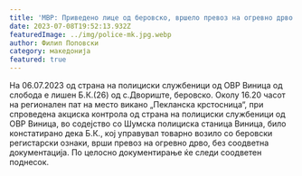 ```yaml
---
title: 'МВР: Приведено лице од беровско, вршело превоз на огревно дрво без соодветна документација - 07 ЈУЛИ 2023'
date: 2023-07-08T19:52:13.932Z
featuredImage: ../img/police-mk.jpg.webp
author: Филип Поповски
category: македонија
featured: true
---
```

На 06.07.2023 од страна на полициски службеници од ОВР Виница од слобода е лишен Б.К.(26) од с.Двориште, беровско. 
Околу 16.20 часот на регионален пат на место викано „Пекланска крстосница“, при спроведена акциска контрола од страна на полициски службеници од ОВР Виница, во содејство со Шумска полициска станица Виница, било констатирано дека Б.К., кој управувал товарно возило со беровски регистарски ознаки, врши превоз на огревно дрво, без соодветна документација. 
По целосно документирање ќе следи соодветен поднесок. 
